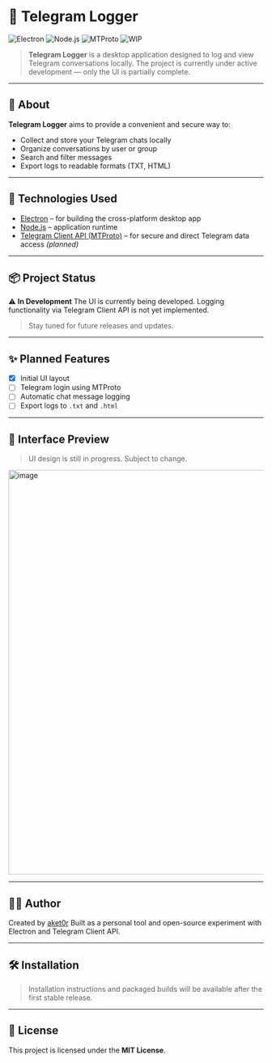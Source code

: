 # 🧾 Telegram Logger

![Electron](https://img.shields.io/badge/Electron-Framework-blue?logo=electron&style=flat)
![Node.js](https://img.shields.io/badge/Node.js-runtime-green?logo=node.js&style=flat)
![MTProto](https://img.shields.io/badge/Telegram%20Client%20API-MTProto-blueviolet?style=flat)
![WIP](https://img.shields.io/badge/status-in--development-yellow)

> **Telegram Logger** is a desktop application designed to log and view Telegram conversations locally.
> The project is currently under active development — only the UI is partially complete.

---

## 🚀 About

**Telegram Logger** aims to provide a convenient and secure way to:

- Collect and store your Telegram chats locally
- Organize conversations by user or group
- Search and filter messages
- Export logs to readable formats (TXT, HTML)

---

## 🔧 Technologies Used

- [Electron](https://www.electronjs.org/) – for building the cross-platform desktop app
- [Node.js](https://nodejs.org/) – application runtime
- [Telegram Client API (MTProto)](https://core.telegram.org/mtproto) – for secure and direct Telegram data access *(planned)*

---

## 📦 Project Status

⚠️ **In Development**
The UI is currently being developed. Logging functionality via Telegram Client API is not yet implemented.

> Stay tuned for future releases and updates.

---

## ✨ Planned Features

- [x] Initial UI layout
- [ ] Telegram login using MTProto
- [ ] Automatic chat message logging
- [ ] Export logs to `.txt` and `.html`

---

## 📸 Interface Preview

> UI design is still in progress. Subject to change.

<img width="800" height="800" alt="image" src="https://github.com/user-attachments/assets/4d2ff1ad-cfb4-4ce2-839b-ea16b76f3b89" />


---

## 🧑‍💻 Author

Created by [aket0r](https://github.com/aket0r)
Built as a personal tool and open-source experiment with Electron and Telegram Client API.

---

## 🛠 Installation

> Installation instructions and packaged builds will be available after the first stable release.

---

## 📄 License

This project is licensed under the **MIT License**.
